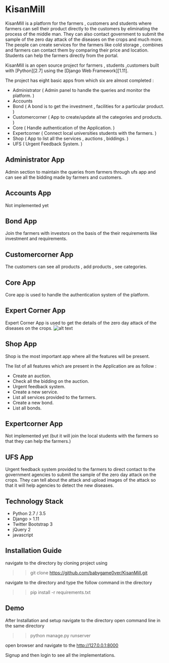 # KisanMill
KisanMill is a platform for the farmers , customers and students where farmers can sell their product directly to the customers by eliminating the process of the middle man. They can also contact government to submit the sample of the zero day attack of the diseases on the crops and much more. The people can create services for the farmers like cold storage , combines and farmers can contact them by comparing their price and location. Students can help the farmers directly from the portal.


KisanMill is an open source project for farmers , students ,customers built with [Python][2.7] using the [Django Web Framework][1.11].

The project has eight basic apps from which six are almost completed :

* Administrator       ( Admin panel to handle the queries and monitor the platform. )
* Accounts
* Bond                ( A bond is to get the investment , facilities for a particular product. )
* Customercorner      ( App to create/update all the categories and products. )
* Core                ( Handle authentication of the Application. )
* Expertcorner        ( Connect local universities students with the farmers. )
* Shop                ( App to list all the services , auctions , biddings. )
* UFS                 ( Urgent Feedback System. )

## Administrator App
Admin section to maintain the queries from farmers through ufs app and can see all the bidding made by farmers and customers.

## Accounts App
Not implemented yet

## Bond App
Join the farmers with investors on the basis of the their requirements like investment and requirements.


## Customercorner App
The customers can see all products , add products , see categories.

## Core App
Core app is used to handle the authentication system of the platform.

## Expert Corner App
Expert Corner App is used to get the details of the zero day attack of the diseases on the crops.
![alt text](https://github.com/hackath0n/kisanmill/blob/master/docs/Snapshots/Disease%20report.png)

## Shop App
Shop is the most important app where all the features will be present.

The list of all features which are present in the Application are as follow :

* Create an auction.
* Check all the bidding on the auction.
* Urgent feedback system.
* Create a new service.
* List all services provided to the farmers.
* Create a new bond.
* List all bonds.

## Expertcorner App
Not implemented yet (but it will join the local students with the farmers so that they can help the farmers.)

## UFS App
Urgent feedback system provided to the farmers to direct contact to the government agencies to submit the sample of the zero day attack on the crops.
They can tell about the attack and upload images of the attack so that it will help agencies to detect the new diseases.

## Technology Stack

- Python 2.7 / 3.5
- Django > 1.11
- Twitter Bootstrap 3
- jQuery 2
- javascript

## Installation Guide

navigate to the directory by cloning project using

>> git clone https://github.com/babygame0ver/KisanMill.git

navigate to the directory and type the follow command in the directory

>> pip install -r requirements.txt


## Demo

After Installation and setup navigate to the directory
open command line in the same directory

>> python manage.py runserver

open browser and navigate to the http://127.0.0.1:8000

Signup and then login to see all the implementations.
